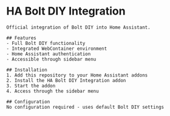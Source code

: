 # HA Bolt DIY Integration

    Official integration of Bolt DIY into Home Assistant.

    ## Features
    - Full Bolt DIY functionality
    - Integrated WebContainer environment
    - Home Assistant authentication
    - Accessible through sidebar menu

    ## Installation
    1. Add this repository to your Home Assistant addons
    2. Install the HA Bolt DIY Integration addon
    3. Start the addon
    4. Access through the sidebar menu

    ## Configuration
    No configuration required - uses default Bolt DIY settings
